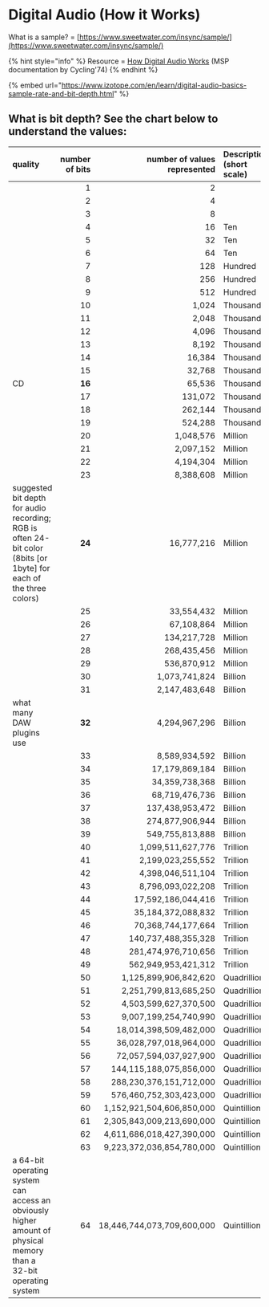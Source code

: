 # Digital Audio \(How it Works\)

What is a sample? = [https://www.sweetwater.com/insync/sample/](https://www.sweetwater.com/insync/sample/)

{% hint style="info" %}
Resource = [How Digital Audio Works](https://docs.cycling74.com/max8/tutorials/02_mspdigitalaudio#Digital_representation_of_sound) \(MSP documentation by Cycling'74\)
{% endhint %}

{% embed url="https://www.izotope.com/en/learn/digital-audio-basics-sample-rate-and-bit-depth.html" %}

## What is bit depth? See the chart below to understand the values:

| quality | number of bits | number of values represented | Description \(short scale\) | Prefix Name |
| :--- | ---: | ---: | :--- | :--- |
|  | 1 | 2 |  |  |
|  | 2 | 4 |  |  |
|  | 3 | 8 |  |  |
|  | 4 | 16 | Ten | deca |
|  | 5 | 32 | Ten | deca |
|  | 6 | 64 | Ten | deca |
|  | 7 | 128 | Hundred | hecto |
|  | 8 | 256 | Hundred | hecto |
|  | 9 | 512 | Hundred | hecto |
|  | 10 | 1,024 | Thousand | kilo |
|  | 11 | 2,048 | Thousand | kilo |
|  | 12 | 4,096 | Thousand | kilo |
|  | 13 | 8,192 | Thousand | kilo |
|  | 14 | 16,384 | Thousand | kilo |
|  | 15 | 32,768 | Thousand | kilo |
| CD | **16** | 65,536 | Thousand | kilo |
|  | 17 | 131,072 | Thousand | kilo |
|  | 18 | 262,144 | Thousand | kilo |
|  | 19 | 524,288 | Thousand | kilo |
|  | 20 | 1,048,576 | Million | mega |
|  | 21 | 2,097,152 | Million | mega |
|  | 22 | 4,194,304 | Million | mega |
|  | 23 | 8,388,608 | Million | mega |
| suggested bit depth for audio recording; RGB is often 24-bit color \(8bits \[or 1byte\] for each of the three colors\) | **24** | 16,777,216 | Million | mega |
|  | 25 | 33,554,432 | Million | mega |
|  | 26 | 67,108,864 | Million | mega |
|  | 27 | 134,217,728 | Million | mega |
|  | 28 | 268,435,456 | Million | mega |
|  | 29 | 536,870,912 | Million | mega |
|  | 30 | 1,073,741,824 | Billion | giga |
|  | 31 | 2,147,483,648 | Billion | giga |
| what many DAW plugins use | **32** | 4,294,967,296 | Billion | giga |
|  | 33 | 8,589,934,592 | Billion | giga |
|  | 34 | 17,179,869,184 | Billion | giga |
|  | 35 | 34,359,738,368 | Billion | giga |
|  | 36 | 68,719,476,736 | Billion | giga |
|  | 37 | 137,438,953,472 | Billion | giga |
|  | 38 | 274,877,906,944 | Billion | giga |
|  | 39 | 549,755,813,888 | Billion | giga |
|  | 40 | 1,099,511,627,776 | Trillion | tera |
|  | 41 | 2,199,023,255,552 | Trillion | tera |
|  | 42 | 4,398,046,511,104 | Trillion | tera |
|  | 43 | 8,796,093,022,208 | Trillion | tera |
|  | 44 | 17,592,186,044,416 | Trillion | tera |
|  | 45 | 35,184,372,088,832 | Trillion | tera |
|  | 46 | 70,368,744,177,664 | Trillion | tera |
|  | 47 | 140,737,488,355,328 | Trillion | tera |
|  | 48 | 281,474,976,710,656 | Trillion | tera |
|  | 49 | 562,949,953,421,312 | Trillion | tera |
|  | 50 | 1,125,899,906,842,620 | Quadrillion | peta |
|  | 51 | 2,251,799,813,685,250 | Quadrillion | peta |
|  | 52 | 4,503,599,627,370,500 | Quadrillion | peta |
|  | 53 | 9,007,199,254,740,990 | Quadrillion | peta |
|  | 54 | 18,014,398,509,482,000 | Quadrillion | peta |
|  | 55 | 36,028,797,018,964,000 | Quadrillion | peta |
|  | 56 | 72,057,594,037,927,900 | Quadrillion | peta |
|  | 57 | 144,115,188,075,856,000 | Quadrillion | peta |
|  | 58 | 288,230,376,151,712,000 | Quadrillion | peta |
|  | 59 | 576,460,752,303,423,000 | Quadrillion | peta |
|  | 60 | 1,152,921,504,606,850,000 | Quintillion | exa |
|  | 61 | 2,305,843,009,213,690,000 | Quintillion | exa |
|  | 62 | 4,611,686,018,427,390,000 | Quintillion | exa |
|  | 63 | 9,223,372,036,854,780,000 | Quintillion | exa |
| a 64-bit operating system can access an obviously higher amount of physical memory than a 32-bit operating system | 64 | 18,446,744,073,709,600,000 | Quintillion | exa |

